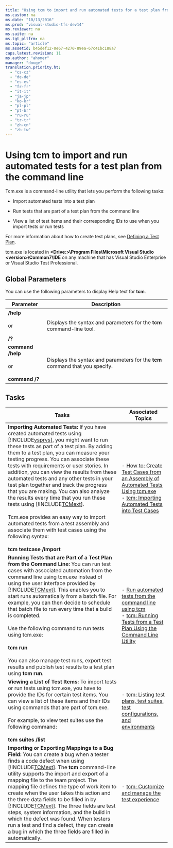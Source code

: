 ```yaml
---
title: "Using tcm to import and run automated tests for a test plan from the command line"
ms.custom: na
ms.date: "10/13/2016"
ms.prod: "visual-studio-tfs-dev14"
ms.reviewer: na
ms.suite: na
ms.tgt_pltfrm: na
ms.topic: "article"
ms.assetid: b45def12-0e67-4270-89ea-67c41bc188a7
caps.latest.revision: 11
ms.author: "ahomer"
manager: "douge"
translation.priority.ht: 
  - "cs-cz"
  - "de-de"
  - "es-es"
  - "fr-fr"
  - "it-it"
  - "ja-jp"
  - "ko-kr"
  - "pl-pl"
  - "pt-br"
  - "ru-ru"
  - "tr-tr"
  - "zh-cn"
  - "zh-tw"
---
```

# Using tcm to import and run automated tests for a test plan from the command line
Tcm.exe is a command-line utility that lets you perform the following tasks:  
  
-   Import automated tests into a test plan  
  
-   Run tests that are part of a test plan from the command line  
  
-   View a list of test items and their corresponding IDs to use when you import tests or run tests  
  
 For more information about how to create test plans, see [Defining a Test Plan](../test_notintoc/defining-a-test-plan.md).  
  
 tcm.exe is located in **\<Drive:>\Program Files\Microsoft Visual Studio \<version>\Common7\IDE** on any machine that has Visual Studio Enterprise or Visual Studio Test Professional.  
  
## Global Parameters  
 You can use the following parameters to display Help text for **tcm**.  
  
|Parameter|Description|  
|---------------|-----------------|  
|**/help**<br /><br /> or<br /><br /> **/?**|Displays the syntax and parameters for the **tcm** command-line tool.|  
|**command /help**<br /><br /> or<br /><br /> **command /?**|Displays the syntax and parameters for the **tcm** command that you specify.|  
  
## Tasks  
  
|Tasks|Associated Topics|  
|-----------|-----------------------|  
|**Importing Automated Tests:** If you have created automated tests using [!INCLUDE[vsprvs](../codequality/includes/vsprvs_md.md)], you might want to run these tests as part of a test plan. By adding them to a test plan, you can measure your testing progress. You can associate these tests with requirements or user stories. In addition, you can view the results from these automated tests and any other tests in your test plan together and track the progress that you are making. You can also analyze the results every time that you run these tests using [!INCLUDE[TCMext](../codequality/includes/tcmext_md.md)].<br /><br /> Tcm.exe provides an easy way to import automated tests from a test assembly and associate them with test cases using the following syntax:<br /><br /> **tcm testcase /import**|-   [How to: Create Test Cases from an Assembly of Automated Tests Using tcm.exe](assetId:///d7a31fc7-7773-4bcc-a8e2-65279934559b)<br />-   [tcm: Importing Automated Tests into Test Cases](../test/tcm--importing-automated-tests-into-test-cases.md)|  
|**Running Tests that are Part of a Test Plan from the Command Line:** You can run test cases with associated automation from the command line using tcm.exe instead of using the user interface provided by [!INCLUDE[TCMext](../codequality/includes/tcmext_md.md)]. This enables you to start runs automatically from a batch file. For example, you can then decide to schedule that batch file to run every time that a build is completed.<br /><br /> Use the following command to run tests using tcm.exe:<br /><br /> **tcm run**<br /><br /> You can also manage test runs, export test results and publish test results to a test plan using **tcm run**.|-   [Run automated tests from the command line using tcm](../test/run-automated-tests-from-the-command-line-using-tcm.md)<br />-   [tcm: Running Tests from a Test Plan Using the Command Line Utility](../test/tcm--running-tests-from-a-test-plan-using-the-command-line-utility.md)|  
|**Viewing a List of Test Items:** To import tests or run tests using tcm.exe, you have to provide the IDs for certain test items. You can view a list of these items and their IDs using commands that are part of tcm.exe.<br /><br /> For example, to view test suites use the following command:<br /><br /> **tcm suites /list**|-   [tcm: Listing test plans, test suites, test configurations, and environments](../test/tcm--listing-test-plans--test-suites--test-configurations--and-environments.md)|  
|**Importing or Exporting Mappings to a Bug Field:** You can create a bug when a tester finds a code defect when using [!INCLUDE[TCMext](../codequality/includes/tcmext_md.md)]. The **tcm** command-line utility supports the import and export of a mapping file to the team project. The mapping file defines the type of work item to create when the user takes this action and the three data fields to be filled in by [!INCLUDE[TCMext](../codequality/includes/tcmext_md.md)]. The three fields are test steps, system information, and the build in which the defect was found. When testers run a test and find a defect, they can create a bug in which the three fields are filled in automatically.|-   [tcm: Customize and manage the test experience](../Topic/Customize%20and%20manage%20the%20test%20experience.md)|